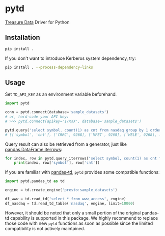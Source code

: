 pytd
===

[Treasure Data](https://www.treasuredata.com/) Driver for Python

## Installation

```sh
pip install .
```

If you don't want to introduce Kerberos system dependency, try:

```sh
pip install . --process-dependency-links
```

## Usage

Set `TD_API_KEY` as an environment variable beforehand.

```py
import pytd

conn = pytd.connect(database='sample_datasets')
# or, hard-code your API key:
# >>> pytd.connect(apikey='1/XXX', database='sample_datasets')

pytd.query('select symbol, count(1) as cnt from nasdaq group by 1 order by 2 desc', conn)
# [['symbol', 'cnt'], ['CRRC', 9268], ['MPET', 9268], ['HELE', 9268], ..., ['ADPVV', 2]]
```

Query result can also be retrieved from a generator, just like [pandas.DataFrame.iterrows](https://pandas.pydata.org/pandas-docs/stable/generated/pandas.DataFrame.iterrows.html):

```py
for index, row in pytd.query_iterrows('select symbol, count(1) as cnt from nasdaq group by 1 order by 2 desc', conn):
    print(index, row['symbol'], row['cnt'])
```

If you are familiar with [pandas-td](https://github.com/treasure-data/pandas-td), `pytd` provides some compatible functions:

```py
import pytd.pandas_td as td

engine = td.create_engine('presto:sample_datasets')

df_www = td.read_td('select * from www_access', engine)
df_nasdaq = td.read_td_table('nasdaq', engine, limit=10000)
```

However, it should be noted that only a small portion of the original pandas-td capability is supported in this package. We highly recommend to replace those code with new `pytd` functions as soon as possible since the limited compatibility is not actively maintained.
